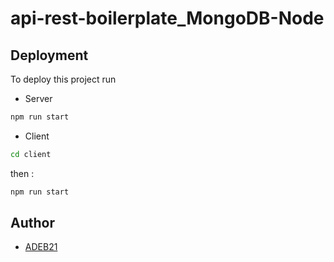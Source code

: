 # api-rest-boilerplate_MongoDB-Node


## Deployment

To deploy this project run
- Server

```bash
npm run start 
```
- Client

```bash
cd client

```
then : 
```bash
npm run start

```
## Author

- [ADEB21](https://github.com/ADEB21)

